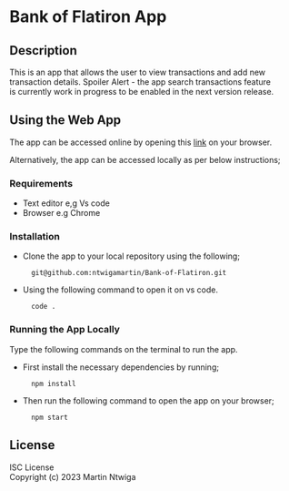 # Bank of Flatiron App
## Description
This is an app that allows the user to view transactions and add new<br> transaction details. Spoiler Alert - the app search transactions feature<br> is currently work in progress to be enabled in the next version release.

## Using the Web App
The app can be accessed online by opening this [link](https://ephemeral-dusk-28104f.netlify.app/) on your browser.<br>

Alternatively, the app can be accessed locally as per below instructions;
### Requirements
* Text editor e,g Vs code
* Browser e.g Chrome

### Installation
* Clone the app to your local repository using the following;

        git@github.com:ntwigamartin/Bank-of-Flatiron.git

* Using the following command to open it on vs code.

        code .

### Running the App Locally
Type the following commands on the terminal to run the app.

* First install the necessary dependencies by running;

        npm install

* Then run the following command to open the app on your browser;

        npm start
## License
ISC License <br>
Copyright (c) 2023 Martin Ntwiga
